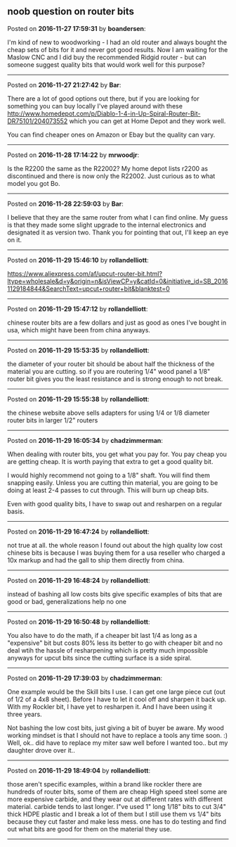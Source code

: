 ## noob question on router bits
Posted on **2016-11-27 17:59:31** by **boandersen**:

I'm kind of new to woodworking - I had an old router and always bought the cheap sets of bits for it and never got good results. Now I am waiting for the Maslow CNC and I did buy the recommended Ridgid router - but can someone suggest quality bits that would work well for this purpose?

---

Posted on **2016-11-27 21:27:42** by **Bar**:

There are a lot of good options out there, but if you are looking for something you can buy locally I've played around with these http://www.homedepot.com/p/Diablo-1-4-in-Up-Spiral-Router-Bit-DR75101/204073552 which you can get at Home Depot and they work well. 

You can find cheaper ones on Amazon or Ebay but the quality can vary.

---

Posted on **2016-11-28 17:14:22** by **mrwoodjr**:

Is the R2200 the same as the R22002? My home depot lists r2200 as discontinued and there is now only the R22002. Just curious as to what model you got Bo.

---

Posted on **2016-11-28 22:59:03** by **Bar**:

I believe that they are the same router from what I can find online. My guess is that they made some slight upgrade to the internal electronics and designated it as version two. Thank you for pointing that out, I'll keep an eye on it.

---

Posted on **2016-11-29 15:46:10** by **rollandelliott**:

https://www.aliexpress.com/af/upcut-router-bit.html?ltype=wholesale&d=y&origin=n&isViewCP=y&catId=0&initiative_id=SB_20161129184844&SearchText=upcut+router+bit&blanktest=0

---

Posted on **2016-11-29 15:47:12** by **rollandelliott**:

chinese router bits are a few dollars and just as good as ones I've bought in usa, which might have been from china anyways.

---

Posted on **2016-11-29 15:53:35** by **rollandelliott**:

the diameter of your router bit should be about half the thickness of the material you are cutting. so if you are routering 1/4" wood panel a 1/8" router bit gives you the least resistance and is strong enough to not break.

---

Posted on **2016-11-29 15:55:38** by **rollandelliott**:

the chinese website above sells adapters for using 1/4 or 1/8 diameter router bits in larger 1/2" routers

---

Posted on **2016-11-29 16:05:34** by **chadzimmerman**:

When dealing with router bits, you get what you pay for.  You pay cheap you are getting cheap.  It is worth paying that extra to get a good quality bit.  

I would highly recommend not going to a 1/8" shaft.  You will find them snapping easily.  Unless you are cutting thin material, you are going to be doing at least 2-4 passes to cut through.  This will burn up cheap bits.

Even with good quality bits, I have to swap out and resharpen on a regular basis.

---

Posted on **2016-11-29 16:47:24** by **rollandelliott**:

not true at all. the whole reason I found out about the high quality low cost chinese bits is because I was buying them for a usa reseller who charged a 10x markup and had the gall to ship them directly from china.

---

Posted on **2016-11-29 16:48:24** by **rollandelliott**:

instead of bashing all low costs bits give specific examples of bits that are good or bad, generalizations help no one

---

Posted on **2016-11-29 16:50:48** by **rollandelliott**:

You also have to do the math, if a cheaper bit last 1/4 as long as a "expensive" bit but costs 80% less its better to go with cheaper bit and no deal wtih the hassle of resharpening which is pretty much impossible anyways for upcut bits since the cutting surface is a side spiral.

---

Posted on **2016-11-29 17:39:03** by **chadzimmerman**:

One example would be the Skill bits I use.  I can get one large piece cut (out of 1/2 of a 4x8 sheet).  Before I have to let it cool off and sharpen it back up.  With my Rockler bit, I have yet to resharpen it.  And I have been using it three years.

Not bashing the low cost bits, just giving a bit of buyer be aware.  My wood working mindset is that I should not have to replace a tools any time soon.  :)  Well, ok.. did have to replace my miter saw well before I wanted too.. but my daughter drove over it..

---

Posted on **2016-11-29 18:49:04** by **rollandelliott**:

those aren't specific examples, within a brand like rockler there are hundreds of router bits, some of them are cheap High speed steel some are more expensive carbide, and they wear out at different rates with different material.  carbide tends to last longer. I"ve used 1" long 1/18" bits to cut 3/4" thick HDPE plastic and I break a lot of them but I still use them vs 1/4" bits because they cut faster and make less mess.
one has to do testing and find out what bits are good for them on the material they use.

---

